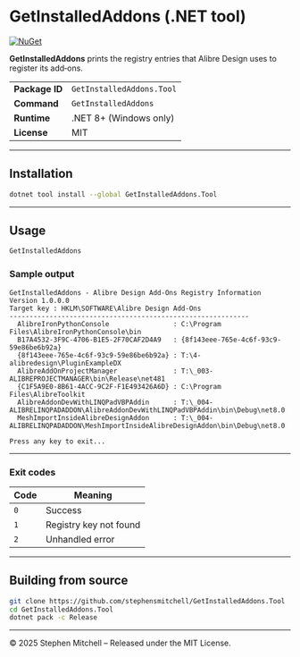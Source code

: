 # GetInstalledAddons (.NET tool)

[![NuGet](https://img.shields.io/nuget/v/GetInstalledAddons.Tool.svg)](https://www.nuget.org/packages/GetInstalledAddons.Tool)

**GetInstalledAddons** prints the registry entries that Alibre Design uses to register its add‑ons.

| | |
|---|---|
| **Package ID** | `GetInstalledAddons.Tool` |
| **Command**   | `GetInstalledAddons` |
| **Runtime**   | .NET 8+ (Windows only) |
| **License**   | MIT |

---

## Installation

```bash
dotnet tool install --global GetInstalledAddons.Tool
```

---

## Usage

```bash
GetInstalledAddons
```

### Sample output

```text
GetInstalledAddons - Alibre Design Add-Ons Registry Information
Version 1.0.0.0
Target key : HKLM\SOFTWARE\Alibre Design Add-Ons
------------------------------------------------------------
  AlibreIronPythonConsole                : C:\Program Files\AlibreIronPythonConsole\bin
  B17A4532-3F9C-4706-B1E5-2F70CAF2D4A9   : {8f143eee-765e-4c6f-93c9-59e86be6b92a}
  {8f143eee-765e-4c6f-93c9-59e86be6b92a} : T:\4-alibredesign\PluginExampleDX
  AlibreAddOnProjectManager              : T:\_003-ALIBREPROJECTMANAGER\bin\Release\net481
  {C1F5A9E0-8B61-4ACC-9C2F-F1E493426A6D} : C:\Program Files\AlibreToolkit
  AlibreAddonDevWithLINQPadVBPAddin      : T:\_004-ALIBRELINQPADADDON\AlibreAddonDevWithLINQPadVBPAddin\bin\Debug\net8.0
  MeshImportInsideAlibreDesignAddon      : T:\_004-ALIBRELINQPADADDON\MeshImportInsideAlibreDesignAddon\bin\Debug\net8.0

Press any key to exit...
```

---

### Exit codes

| Code | Meaning |
|------|---------|
| `0`  | Success |
| `1`  | Registry key not found |
| `2`  | Unhandled error |

---

## Building from source

```bash
git clone https://github.com/stephensmitchell/GetInstalledAddons.Tool
cd GetInstalledAddons.Tool
dotnet pack -c Release
```

---

© 2025 Stephen Mitchell – Released under the MIT License.
